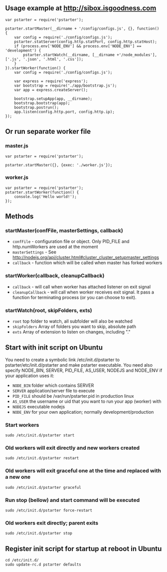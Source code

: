 ## Usage example at http://sibox.isgoodness.com

	var pstarter = require('pstarter');
	
	pstarter.startMaster(__dirname + '/config/configs.js', {}, function() {
		var config = require('./config/configs.js');
		pstarter.statServer(config.http.statPort, config.http.statHost);
		if (process.env['NODE_ENV'] && process.env['NODE_ENV'] == 'development') {
			pstarter.startWatch(__dirname, [__dirname +'/node_modules'], ['.js', '.json', '.html', '.css']);
		}
	}).startWorker(function() {
		var config = require('./config/configs.js');
	
		var express = require('express');
		var bootstrap = require('./app/bootstrap.js');
		var app = express.createServer();
	
		bootstrap.setupApp(app, __dirname);
		bootstrap.bootstrap(app);
		bootstrap.postrun();
		app.listen(config.http.port, config.http.ip);
	});

## Or run separate worker file
### master.js
	var pstarter = require('pstarter');

	pstarter.startMaster({}, {exec: './worker.js'});
	
### worker.js
	var pstarter = require('pstarter');
	pstarter.startWorker(function() {
		console.log('Hello world!');
	});

## Methods
### startMaster(confFile, masterSettings, callback)
* `confFile` - configuration file or object. Only PID_FILE and http.numWorkers are used at the moment
* `masterSettings` - See http://nodejs.org/api/cluster.html#cluster_cluster_setupmaster_settings
* `callback` - function which will be called when master has forked workers

### startWorker(callback, cleanupCallback)
* `callback` - will call when worker has attached listener on exit signal
* `cleanupCallback` - will call when worker receives exit signal. It pass a function for terminating process (or you can choose to exit).

### startWatch(root, skipFolders, exts)
* `root` top folder to watch, all subfolder will also be watched
* `skipFolders` Array of folders you want to skip, absolute path
* `exts` Array of extension to listen on changes, including "." 

## Start with init script on Ubuntu

You need to create a symbolic link /etc/init.d/pstarter to pstarter/etc/init.d/pstarter and make pstarter executable.
You need also specify NODE_BIN, SERVER, PID_FILE, AS_USER, NODEJS and NODE_ENV if your application uses it:
* `NODE_BIN` folder which contains SERVER
* `SERVER` application/server file to execute
* `PID_FILE` should be /var/run/pstarter.pid in production linux
* `AS_USER` the username or uid that you want to run your app (worker) with
* `NODEJS` executable nodejs 
* `NODE_ENV` for your own application; normally development/production


### Start workers

	sudo /etc/init.d/pstarter start


### Old workers will exit directly and new workers created

	sudo /etc/init.d/pstarter restart
	
	

### Old workers will exit graceful one at the time and replaced with a new one
	
	sudo /etc/init.d/pstarter graceful
	

### Run stop (bellow) and start command will be executed

	sudo /etc/init.d/pstarter force-restart

### Old workers exit directly; parent exits

	sudo /etc/init.d/pstarter stop
	
## Register init script for startup at reboot in Ubuntu

	cd /etc/init.d/
	sudo update-rc.d pstarter defaults

